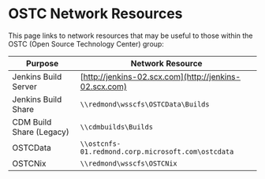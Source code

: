 # OSTC Network Resources

This page links to network resources that may be useful to those
within the OSTC (Open Source Technology Center) group:

Purpose | Network Resource
------- | ----------------
Jenkins Build Server | [http://jenkins-02.scx.com](http://jenkins-02.scx.com)
Jenkins Build Share | `\\redmond\wsscfs\OSTCData\Builds`
CDM Build Share (Legacy) | `\\cdmbuilds\Builds`
OSTCData | `\\ostcnfs-01.redmond.corp.microsoft.com\ostcdata`
OSTCNix | `\\redmond\wsscfs\OSTCNix`
